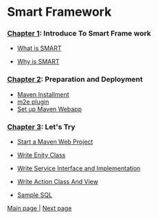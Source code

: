 # Smart Framework     


### <a href="/chapter/chapter1-introduce.md">Chapter 1</a>: Introduce To Smart Frame work

- <a href="/pages/1what-smart.md">What is SMART</a> 

- <a href="/pages/2why-smart.md">Why is SMART</a> 

### <a href="/chapter/chapter2-preparation.md">Chapter 2</a>: Preparation and Deployment

- <a href="/pages/3maven.md">Maven Installment</a>
- <a href="/pages/4m2e-plugin.md">m2e plugin</a>
- <a href="/pages/5setup-maven-webapp.md">Set up Maven Webapp</a>


### <a href="chapter3-get-started.md">Chapter 3</a>: Let's Try
- <a href="/pages/6create-project.md">Start a Maven Web Project</a>   

- <a href="/pages/7entity-class.md">Write Enity Class</a>

- <a href="/pages/8write-service.md">Write Service Interface and Implementation</a>

- <a href="/pages/9write-action-view.md">Write Action Class And View</a> 

- <a href="/Sample.sql">Sample SQL</a>
    


     
     
<a href="/smart-framework.md">Main page </a> | <a href="/pages/1what-smart.md">  Next page</a>     



         
